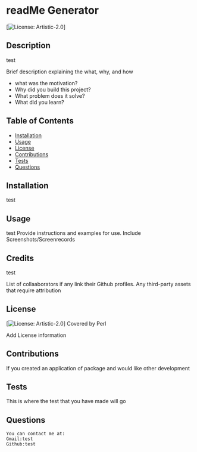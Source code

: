 
# readMe Generator
[![License: Artistic-2.0 ](https://img.shields.io/badge/License-Perl-0298c3.svg)]

## Description 
  test
    
Brief description explaining the what, why, and how
- what was the motivation?
- Why did you build this project?
- What problem does it solve?
- What did you learn?
    
## Table of Contents
  - [Installation](#installation)
  - [Usage](#usage)
  - [License](#license)
  - [Contributions](#contribution)
  - [Tests](#tests)
  - [Questions](#questions)
    
## Installation
  test
    
    
## Usage
  test
  Provide instructions and examples for use. Include Screenshots/Screenrecords
    
## Credits
  test
    
  List of collaaborators if any link their Github profiles.
  Any third-party assets that require attribution
    
    
## License
[![License: Artistic-2.0](https://img.shields.io/badge/License-Perl-0298c3.svg)]
Covered by Perl
    
  Add License information
    
  ## Contributions
    
  If you created an application of package and would like other development
    
  ## Tests
    
  This is where the test that you have made will go 
    
  ## Questions
    You can contact me at:
    Gmail:test
    Github:test
     